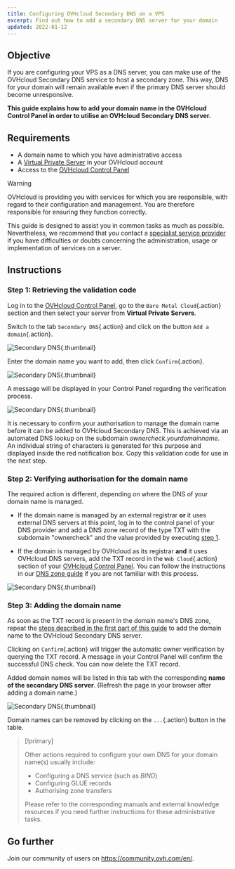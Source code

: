 ```yaml
---
title: Configuring OVHcloud Secondary DNS on a VPS
excerpt: Find out how to add a secondary DNS server for your domain
updated: 2022-01-12
---
```


## Objective

If you are configuring your VPS as a DNS server, you can make use of the OVHcloud Secondary DNS service to host a secondary zone. This way, DNS for your domain will remain available even if the primary DNS server should become unresponsive.

**This guide explains how to add your domain name in the OVHcloud Control Panel in order to utilise an OVHcloud Secondary DNS server.**

## Requirements

- A domain name to which you have administrative access
- A [Virtual Private Server](https://www.ovhcloud.com/en-gb/vps/) in your OVHcloud account
- Access to the [OVHcloud Control Panel](https://www.ovh.com/auth/?action=gotomanager&from=https://www.ovh.co.uk/&ovhSubsidiary=GB)

> [!warning]
>OVHcloud is providing you with services for which you are responsible, with regard to their configuration and management. You are therefore responsible for ensuring they function correctly.
>
>This guide is designed to assist you in common tasks as much as possible. Nevertheless, we recommend that you contact a [specialist service provider](https://partner.ovhcloud.com/en-gb/directory/) if you have difficulties or doubts concerning the administration, usage or implementation of services on a server.
>

## Instructions

### Step 1: Retrieving the validation code <a name="retrievecode"></a>

Log in to the [OVHcloud Control Panel](https://www.ovh.com/auth/?action=gotomanager&from=https://www.ovh.co.uk/&ovhSubsidiary=GB), go to the `Bare Metal Cloud`{.action} section and then select your server from **Virtual Private Servers**.

Switch to the tab `Secondary DNS`{.action} and click on the button `Add a domain`{.action}.

![Secondary DNS](sec-01.png){.thumbnail}

Enter the domain name you want to add, then click `Confirm`{.action}.

![Secondary DNS](sec-02.png){.thumbnail}

A message will be displayed in your Control Panel regarding the verification process.

![Secondary DNS](sec-03.png){.thumbnail}

It is necessary to confirm your authorisation to manage the domain name before it can be added to OVHcloud Secondary DNS. This is achieved via an automated DNS lookup on the subdomain *ownercheck.yourdomainname*. An individual string of characters is generated for this purpose and displayed inside the red notification box. Copy this validation code for use in the next step.

### Step 2: Verifying authorisation for the domain name <a name="verifyingdomain"></a>

The required action is different, depending on where the DNS of your domain name is managed.

- If the domain name is managed by an external registrar **or** it uses external DNS servers at this point, log in to the control panel of your DNS provider and add a DNS zone record of the type TXT with the subdomain "ownercheck" and the value provided by executing [step 1](#retrievecode.).

- If the domain is managed by OVHcloud as its registrar **and** it uses OVHcloud DNS servers, add the TXT record in the `Web Cloud`{.action} section of your [OVHcloud Control Panel](https://www.ovh.com/auth/?action=gotomanager&from=https://www.ovh.co.uk/&ovhSubsidiary=GB). You can follow the instructions in our [DNS zone guide](dns_zone_edit1.) if you are not familiar with this process.

![Secondary DNS](sec-04.png){.thumbnail}

### Step 3: Adding the domain name

As soon as the TXT record is present in the domain name's DNS zone, repeat the [steps described in the first part of this guide](#retrievecode.) to add the domain name to the OVHcloud Secondary DNS server.

Clicking on `Confirm`{.action} will trigger the automatic owner verification by querying the TXT record. A message in your Control Panel will confirm the successful DNS check. You can now delete the TXT record.

Added domain names will be listed in this tab with the corresponding **name of the secondary DNS server**. (Refresh the page in your browser after adding a domain name.)

![Secondary DNS](sec-05.png){.thumbnail}

Domain names can be removed by clicking on the `...`{.action} button in the table.

> [!primary]
>
> Other actions required to configure your own DNS for your domain name(s) usually include:
>
> - Configuring a DNS service (such as *BIND*)
> - Configuring GLUE records
> - Authorising zone transfers
>
> Please refer to the corresponding manuals and external knowledge resources if you need further instructions for these administrative tasks.

## Go further

Join our community of users on <https://community.ovh.com/en/>.